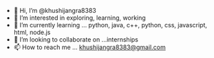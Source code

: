 - 👋 Hi, I’m @khushijangra8383
- 👀 I’m interested in exploring, learning, working
- 🌱 I’m currently learning ... python, java, c++, python, css, javascript, html, node.js
- 💞️ I’m looking to collaborate on ...internships
- 📫 How to reach me ... khushijangra8383@gmail.com

<!---
khushijangra8383/khushijangra8383 is a ✨ special ✨ repository because its `README.md` (this file) appears on your GitHub profile.
You can click the Preview link to take a look at your changes.
--->
